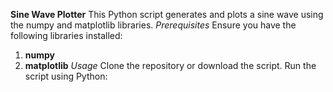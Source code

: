 **Sine Wave Plotter**
This Python script generates and plots a sine wave using the numpy and matplotlib libraries.
*Prerequisites*
Ensure you have the following libraries installed:
1. **numpy**
2. **matplotlib**
*Usage*
Clone the repository or download the script.
Run the script using Python:
